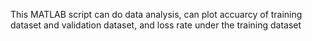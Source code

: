 This MATLAB script can do data analysis, can plot accuarcy of training dataset and validation dataset, and loss rate under the training dataset
